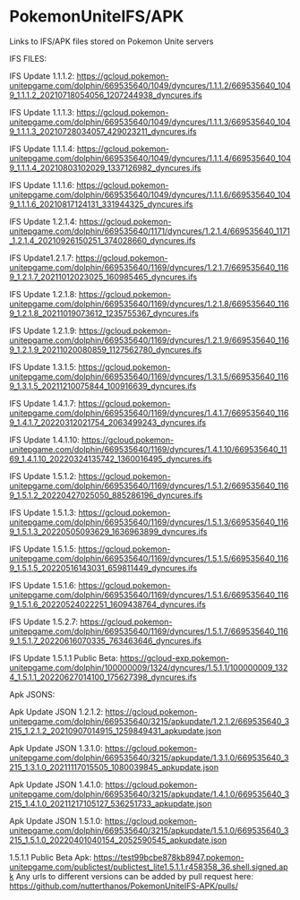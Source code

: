 # PokemonUniteIFS/APK
Links to IFS/APK files stored on Pokemon Unite servers

IFS FILES:

IFS Update 1.1.1.2: https://gcloud.pokemon-unitepgame.com/dolphin/669535640/1049/dyncures/1.1.1.2/669535640_1049_1.1.1.2_20210718054056_1207244938_dyncures.ifs

IFS Update 1.1.1.3: https://gcloud.pokemon-unitepgame.com/dolphin/669535640/1049/dyncures/1.1.1.3/669535640_1049_1.1.1.3_20210728034057_429023211_dyncures.ifs

IFS Update 1.1.1.4: https://gcloud.pokemon-unitepgame.com/dolphin/669535640/1049/dyncures/1.1.1.4/669535640_1049_1.1.1.4_20210803102029_1337126982_dyncures.ifs

IFS Update 1.1.1.6: https://gcloud.pokemon-unitepgame.com/dolphin/669535640/1049/dyncures/1.1.1.6/669535640_1049_1.1.1.6_20210817124131_331944325_dyncures.ifs

IFS Update 1.2.1.4: https://gcloud.pokemon-unitepgame.com/dolphin/669535640/1171/dyncures/1.2.1.4/669535640_1171_1.2.1.4_20210926150251_374028660_dyncures.ifs

IFS Update1.2.1.7: https://gcloud.pokemon-unitepgame.com/dolphin/669535640/1169/dyncures/1.2.1.7/669535640_1169_1.2.1.7_20211012023025_160985465_dyncures.ifs

IFS Update 1.2.1.8: https://gcloud.pokemon-unitepgame.com/dolphin/669535640/1169/dyncures/1.2.1.8/669535640_1169_1.2.1.8_20211019073612_1235755367_dyncures.ifs

IFS Update 1.2.1.9: https://gcloud.pokemon-unitepgame.com/dolphin/669535640/1169/dyncures/1.2.1.9/669535640_1169_1.2.1.9_20211020080859_1127562780_dyncures.ifs

IFS Update 1.3.1.5: https://gcloud.pokemon-unitepgame.com/dolphin/669535640/1169/dyncures/1.3.1.5/669535640_1169_1.3.1.5_20211210075844_100916639_dyncures.ifs

IFS Update 1.4.1.7: https://gcloud.pokemon-unitepgame.com/dolphin/669535640/1169/dyncures/1.4.1.7/669535640_1169_1.4.1.7_20220312021754_2063499243_dyncures.ifs

IFS Update 1.4.1.10: https://gcloud.pokemon-unitepgame.com/dolphin/669535640/1169/dyncures/1.4.1.10/669535640_1169_1.4.1.10_20220324135742_1360016495_dyncures.ifs

IFS Update 1.5.1.2: https://gcloud.pokemon-unitepgame.com/dolphin/669535640/1169/dyncures/1.5.1.2/669535640_1169_1.5.1.2_20220427025050_885286196_dyncures.ifs

IFS Update 1.5.1.3: https://gcloud.pokemon-unitepgame.com/dolphin/669535640/1169/dyncures/1.5.1.3/669535640_1169_1.5.1.3_20220505093629_1636963899_dyncures.ifs

IFS Update 1.5.1.5: https://gcloud.pokemon-unitepgame.com/dolphin/669535640/1169/dyncures/1.5.1.5/669535640_1169_1.5.1.5_20220516143031_659811449_dyncures.ifs

IFS Update 1.5.1.6: https://gcloud.pokemon-unitepgame.com/dolphin/669535640/1169/dyncures/1.5.1.6/669535640_1169_1.5.1.6_20220524022251_1609438764_dyncures.ifs

IFS Update 1.5.2.7: https://gcloud.pokemon-unitepgame.com/dolphin/669535640/1169/dyncures/1.5.1.7/669535640_1169_1.5.1.7_20220616070335_763463646_dyncures.ifs

IFS Update 1.5.1.1 Public Beta: https://gcloud-exp.pokemon-unitepgame.com/dolphin/100000009/1324/dyncures/1.5.1.1/100000009_1324_1.5.1.1_20220627014100_175627398_dyncures.ifs

Apk JSONS:

Apk Update JSON 1.2.1.2: https://gcloud.pokemon-unitepgame.com/dolphin/669535640/3215/apkupdate/1.2.1.2/669535640_3215_1.2.1.2_20210907014915_1259849431_apkupdate.json

Apk Update JSON 1.3.1.0: https://gcloud.pokemon-unitepgame.com/dolphin/669535640/3215/apkupdate/1.3.1.0/669535640_3215_1.3.1.0_20211117015505_1080039845_apkupdate.json

Apk Update JSON 1.4.1.0: https://gcloud.pokemon-unitepgame.com/dolphin/669535640/3215/apkupdate/1.4.1.0/669535640_3215_1.4.1.0_20211217105127_536251733_apkupdate.json

Apk Update JSON 1.5.1.0: https://gcloud.pokemon-unitepgame.com/dolphin/669535640/3215/apkupdate/1.5.1.0/669535640_3215_1.5.1.0_20220401040154_2052590545_apkupdate.json

1.5.1.1 Public Beta Apk: https://test99bcbe878kb8947.pokemon-unitepgame.com/publictest/publictest_lite1.5.1.1.r458358_36.shell.signed.apk
Any urls to different versions can be added by pull request here:
https://github.com/nutterthanos/PokemonUniteIFS-APK/pulls/
